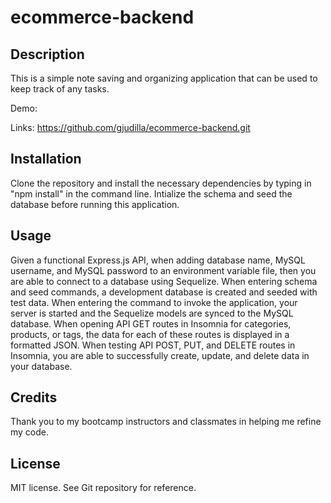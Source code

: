 # ecommerce-backend

## Description
This is a simple note saving and organizing application that can be used to keep track of any tasks. 

Demo:


Links: 
https://github.com/gjudilla/ecommerce-backend.git

## Installation

Clone the repository and install the necessary dependencies by typing in "npm install" in the command line. Intialize the schema and seed the database before running this application.

## Usage

Given a functional Express.js API, when adding database name, MySQL username, and MySQL password to an environment variable file, then you are able to connect to a database using Sequelize. When entering schema and seed commands, a development database is created and seeded with test data. When entering the command to invoke the application, your server is started and the Sequelize models are synced to the MySQL database. When opening API GET routes in Insomnia for categories, products, or tags, the data for each of these routes is displayed in a formatted JSON. When testing API POST, PUT, and DELETE routes in Insomnia, you are able to successfully create, update, and delete data in your database.


## Credits

Thank you to my bootcamp instructors and classmates in helping me refine my code. 

## License

MIT license. See Git repository for reference. 
